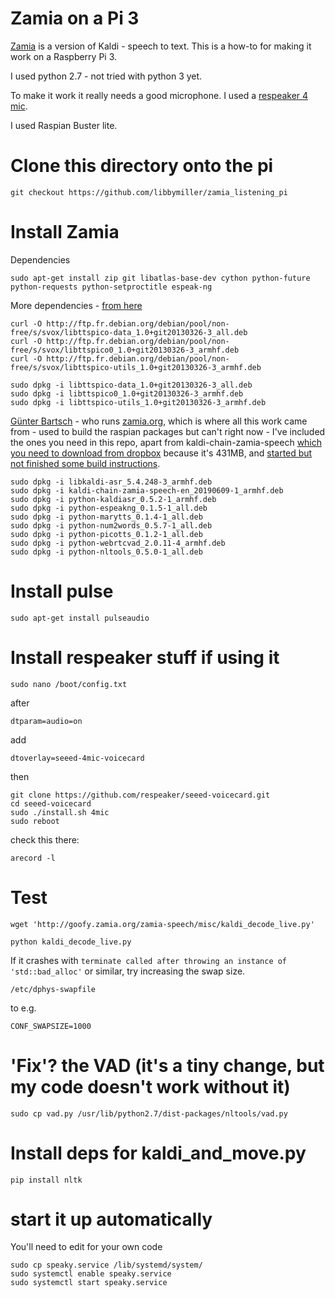 # Zamia on a Pi 3

[Zamia](http://goofy.zamia.org/) is a version of Kaldi - speech to text. This is a how-to for making it work on a Raspberry Pi 3.

I used python 2.7 - not tried with python 3 yet.

To make it work it really needs a good microphone. I used a [respeaker 4 mic](https://www.seeedstudio.com/ReSpeaker-4-Mic-Array-for-Raspberry-Pi.html). 

I used Raspian Buster lite.

# Clone this directory onto the pi

    git checkout https://github.com/libbymiller/zamia_listening_pi

# Install Zamia

Dependencies

    sudo apt-get install zip git libatlas-base-dev cython python-future python-requests python-setproctitle espeak-ng

More dependencies - [from here](https://github.com/alexylem/jarvis/issues/129#issuecomment-248072872)

    curl -O http://ftp.fr.debian.org/debian/pool/non-free/s/svox/libttspico-data_1.0+git20130326-3_all.deb
    curl -O http://ftp.fr.debian.org/debian/pool/non-free/s/svox/libttspico0_1.0+git20130326-3_armhf.deb
    curl -O http://ftp.fr.debian.org/debian/pool/non-free/s/svox/libttspico-utils_1.0+git20130326-3_armhf.deb

    sudo dpkg -i libttspico-data_1.0+git20130326-3_all.deb
    sudo dpkg -i libttspico0_1.0+git20130326-3_armhf.deb
    sudo dpkg -i libttspico-utils_1.0+git20130326-3_armhf.deb

<a href="https://twitter.com/Gooofy">Günter Bartsch</a> - who runs [zamia.org](zamia.org), which is where all this work came from - used to build the raspian packages but can't right now - I've included the ones you 
need in this repo, apart from kaldi-chain-zamia-speech [which you need to download from dropbox](https://www.dropbox.com/transfer/AAAAADYHFQTdVbYixPNTKhTA-b0yc44nIh3pUPQP9QLjZ9p6YhddQ2w) because it's 431MB, and [started but not finished some build instructions](https://github.com/libbymiller/zamia_listening_pi/blob/master/notes_on_building_debs.md).

    sudo dpkg -i libkaldi-asr_5.4.248-3_armhf.deb
    sudo dpkg -i kaldi-chain-zamia-speech-en_20190609-1_armhf.deb
    sudo dpkg -i python-kaldiasr_0.5.2-1_armhf.deb
    sudo dpkg -i python-espeakng_0.1.5-1_all.deb 
    sudo dpkg -i python-marytts_0.1.4-1_all.deb
    sudo dpkg -i python-num2words_0.5.7-1_all.deb 
    sudo dpkg -i python-picotts_0.1.2-1_all.deb 
    sudo dpkg -i python-webrtcvad_2.0.11-4_armhf.deb 
    sudo dpkg -i python-nltools_0.5.0-1_all.deb 

# Install pulse

    sudo apt-get install pulseaudio

# Install respeaker stuff if using it

    sudo nano /boot/config.txt

after

    dtparam=audio=on

add

    dtoverlay=seeed-4mic-voicecard

then 

    git clone https://github.com/respeaker/seeed-voicecard.git
    cd seeed-voicecard
    sudo ./install.sh 4mic
    sudo reboot

check this there:

    arecord -l


# Test

    wget 'http://goofy.zamia.org/zamia-speech/misc/kaldi_decode_live.py'

    python kaldi_decode_live.py
    
If it crashes with `terminate called after throwing an instance of 'std::bad_alloc'` or similar, try increasing the swap size.

    /etc/dphys-swapfile

to e.g.

    CONF_SWAPSIZE=1000

# 'Fix'? the VAD (it's a tiny change, but my code doesn't work without it)

    sudo cp vad.py /usr/lib/python2.7/dist-packages/nltools/vad.py

# Install deps for kaldi_and_move.py

    pip install nltk

# start it up automatically

You'll need to edit for your own code

    sudo cp speaky.service /lib/systemd/system/
    sudo systemctl enable speaky.service 
    sudo systemctl start speaky.service
